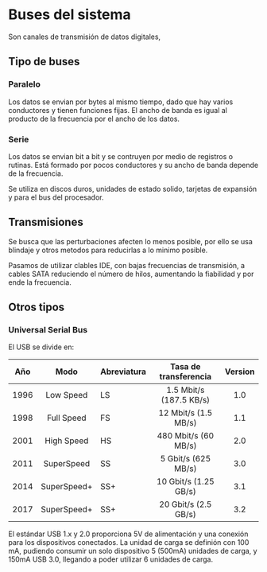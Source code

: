 # Buses del sistema
<!-- TODO: completar descripcción inicial -->
Son canales de transmisión de datos digitales, 

## Tipo de buses
### Paralelo
Los datos se envian por bytes al mismo tiempo, dado que hay varios conductores y tienen funciones fijas. El ancho de banda es igual al producto de la frecuencia por el ancho de los datos.

### Serie
Los datos se envian bit a bit y se contruyen por medio de registros o rutinas. Está formado por pocos conductores y su ancho de banda depende de la frecuencia.

Se utiliza en discos duros, unidades de estado solido, tarjetas de expansión y para el bus del procesador.

<!-- TODO: cambiar esta parte, como tal no existe, pero es una breve explicación de "un bus" -->
## Transmisiones
Se busca que las perturbaciones afecten lo menos posible, por ello se usa blindaje y otros metodos para reducirlas a lo minimo posible.

Pasamos de utilizar clables IDE, con bajas frecuencias de transmisión, a cables SATA reduciendo el número de hilos, aumentando la fiabilidad y por ende la frecuencia.

## Otros tipos
<!-- TODO: añadir más tipos, a pesar de que algunos estan obsoletos -->
### Universal Serial Bus
El USB se divide en:

| Año | Modo | Abreviatura | Tasa de transferencia | Version | 
|------|:-----------:|-----------------------|:--------:|:---:|
| 1996 | Low Speed | LS | 1.5 Mbit/s (187.5 KB/s) | 1.0 |
| 1998 | Full Speed | FS | 12 Mbit/s (1.5 MB/s) | 1.1 |
| 2001 | High Speed | HS | 480 Mbit/s (60 MB/s) | 2.0 |
| 2011 | SuperSpeed | SS | 5 Gbit/s (625 MB/s) | 3.0 |
| 2014 | SuperSpeed+ | SS+ | 10 Gbit/s (1.25 GB/s) | 3.1 |
| 2017 | SuperSpeed+ | SS+ | 20 Gbit/s (2.5 GB/s) | 3.2 |

El estándar USB 1.x y 2.0 proporciona 5V de alimentación y una conexión para los dispositivos conectados. La unidad de carga se definión con 100 mA, pudiendo consumir un solo dispositivo 5 (500mA) unidades de carga, y 150mA USB 3.0, llegando a poder utilizar 6 unidades de carga. 
